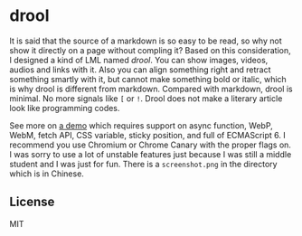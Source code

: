 # drool

It is said that the source of a markdown is so easy to be read, so why not show it directly on a page without compling it? Based on this consideration, I designed a kind of LML named *drool*. You can show images, videos, audios and links with it. Also you can align something right and retract something smartly with it, but cannot make something bold or italic, which is why drool is different from markdown. Compared with markdown, drool is minimal. No more signals like `[` or `!`. Drool does not make a literary article look like programming codes.

See more on [a demo](https://dou4cc.github.io/drool/demo.en.html) which requires support on async function, WebP, WebM, fetch API, CSS variable, sticky position, and full of ECMAScript 6. I recommend you use Chromium or Chrome Canary with the proper flags on. I was sorry to use a lot of unstable features just because I was still a middle student and I was just for fun. There is a `screenshot.png` in the directory which is in Chinese.

## License
MIT
